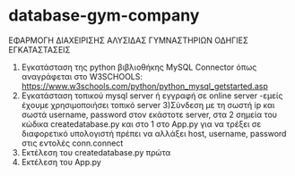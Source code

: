 # database-gym-company
ΕΦΑΡΜΟΓΗ ΔΙΑΧΕΙΡΙΣΗΣ ΑΛΥΣΙΔΑΣ ΓΥΜΝΑΣΤΗΡΙΩΝ
ΟΔΗΓΙΕΣ ΕΓΚΑΤΑΣΤΑΣΕΙΣ

1) Εγκατάσταση της python βιβλιοθήκης MySQL Connector
όπως αναγράφεται στο W3SCHOOLS: https://www.w3schools.com/python/python_mysql_getstarted.asp
2) Εγκατάσταση τοπικού mysql server ή εγγραφή σε online server 
-εμείς έχουμε χρησιμοποιήσει τοπικό server
3)Σύνδεση με τη σωστή ip και σωστά username, password στον εκάστοτε server, στα 2 σημεία του κώδικα createdatabase.py και στο 1 στο App.py
για να τρέξει σε διαφορετικό υπολογιστή πρέπει να αλλάξει host, username, password στις εντολές conn.connect
4) Εκτέλεση του createdatabase.py πρώτα
5) Εκτέλεση του App.py
